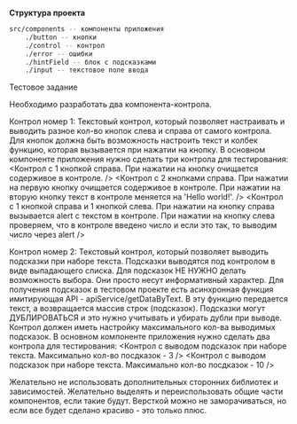**Структура проекта**

```bash
src/components -- компоненты приложения
    ./button -- кнопки
    ./control -- контрол
    ./error -- ошибки
    ./hintField -- блок с подсказками
    ./input -- текстовое поле ввода
```



Тестовое задание

Необходимо разработать два компонента-контрола.

Контрол номер 1:
Текстовый контрол, который позволяет настраивать и выводить разное кол-во кнопок слева и справа от самого контрола.
Для кнопок должна быть возможность настроить текст и колбек функцию, которая вызывается при нажатии на кнопку.
В основном компоненте приложения нужно сделать три контрола для тестирования:
<Контрол с 1 кнопкой справа.
	При нажатии на кнопку очищается содерживое в контроле. />
<Контрол с 2 кнопками справа.
	При нажатии на первую кнопку очищается содерживое в контроле.
	При нажатии на вторую кнопку текст в контроле меняется на 'Hello world!'. />
<Контрол с 1 кнопкой справа и 1 кнопкой слева.
	При нажатии на кнопку справа вызывается alert с текстом в контроле.
	При нажатии на кнопку слева проверяем, что в контроле введено число и если это так, то выводим число через alert />

Контрол номер 2:
Текстовый контрол, который позволяет выводить подсказки при наборе текста.
Подсказки выводятся под контролом в виде выпадающего списка.
Для подсказок НЕ НУЖНО делать возможность выбора. Они просто несут информативный характер.
Для получения подсказок в тестовом проекте есть асинхронная функция имитирующая API - apiService/getDataByText.
В эту функцию передается текст, а возвращается массив строк (подсказок).
Подсказки могут ДУБЛИРОВАТЬСЯ и это нужно учитывать и убирать дубли при выводе.
Контрол должен иметь настройку максимального кол-ва выводимых подсказок.
В основном компоненте приложения нужно сделать два контрола для тестирования:
<Контрол с выводом подсказок при наборе текста. Максимально кол-во посдказок - 3 />
<Контрол с выводом подсказок при наборе текста. Максимально кол-во посдказок - 10 />

Желательно не использовать дополнительных сторонних библиотек и зависимостей.
Желательно выделять и переиспользовать общие части компонентов, если такие будут.
Версткой можно не заморачиваться, но если все будет сделано красиво - это только плюс.
